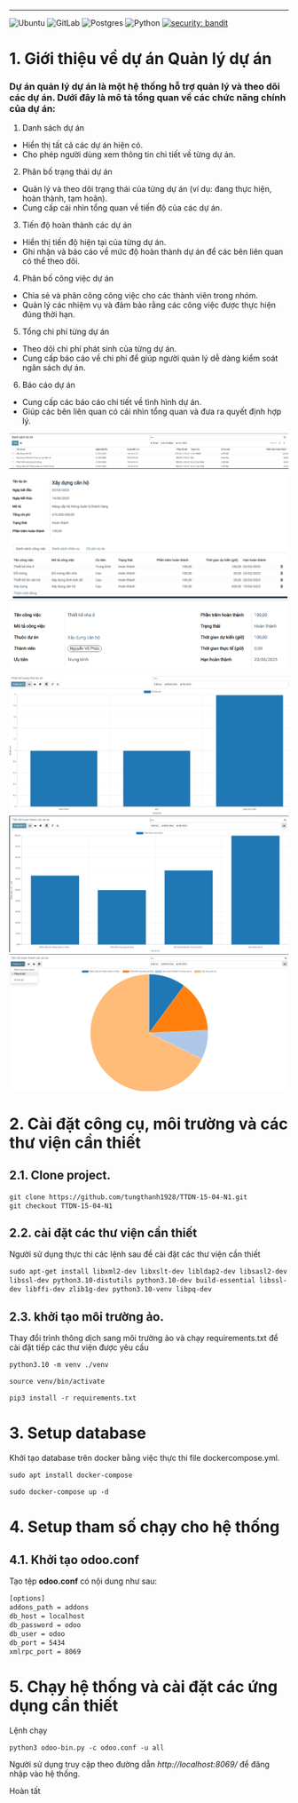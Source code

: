 ---
![Ubuntu](https://img.shields.io/badge/Ubuntu-E95420?style=for-the-badge&logo=ubuntu&logoColor=white) ![GitLab](https://img.shields.io/badge/gitlab-%23181717.svg?style=for-the-badge&logo=gitlab&logoColor=white) ![Postgres](https://img.shields.io/badge/postgres-%23316192.svg?style=for-the-badge&logo=postgresql&logoColor=white) 
![Python](https://img.shields.io/badge/python-v3.8+-blue.svg)  [![security: bandit](https://img.shields.io/badge/security-bandit-yellow.svg)](https://github.com/PyCQA/bandit)


# 1. Giới thiệu về dự án Quản lý dự án
### Dự án quản lý dự án là một hệ thống hỗ trợ quản lý và theo dõi các dự án. Dưới đây là mô tả tổng quan về các chức năng chính của dự án:
1. Danh sách dự án
- Hiển thị tất cả các dự án hiện có.
- Cho phép người dùng xem thông tin chi tiết về từng dự án.
2. Phân bố trạng thái dự án
- Quản lý và theo dõi trạng thái của từng dự án (ví dụ: đang thực hiện, hoàn thành, tạm hoãn).
- Cung cấp cái nhìn tổng quan về tiến độ của các dự án.
3. Tiến độ hoàn thành các dự án
- Hiển thị tiến độ hiện tại của từng dự án.
- Ghi nhận và báo cáo về mức độ hoàn thành dự án để các bên liên quan có thể theo dõi.
4. Phân bố công việc dự án
- Chia sẻ và phân công công việc cho các thành viên trong nhóm.
- Quản lý các nhiệm vụ và đảm bảo rằng các công việc được thực hiện đúng thời hạn.
5. Tổng chi phí từng dự án
- Theo dõi chi phí phát sinh của từng dự án.
- Cung cấp báo cáo về chi phí để giúp người quản lý dễ dàng kiểm soát ngân sách dự án.
6. Báo cáo dự án
- Cung cấp các báo cáo chi tiết về tình hình dự án.
- Giúp các bên liên quan có cái nhìn tổng quan và đưa ra quyết định hợp lý.



![alt text](image-1.png)
![alt text](image-2.png)
![alt text](image-3.png)
![alt text](image-4.png)
![alt text](image-5.png)
![alt text](image-6.png)






# 2. Cài đặt công cụ, môi trường và các thư viện cần thiết

## 2.1. Clone project.

```
git clone https://github.com/tungthanh1928/TTDN-15-04-N1.git
git checkout TTDN-15-04-N1
```

## 2.2. cài đặt các thư viện cần thiết

Người sử dụng thực thi các lệnh sau đề cài đặt các thư viện cần thiết

```
sudo apt-get install libxml2-dev libxslt-dev libldap2-dev libsasl2-dev libssl-dev python3.10-distutils python3.10-dev build-essential libssl-dev libffi-dev zlib1g-dev python3.10-venv libpq-dev
```
## 2.3. khởi tạo môi trường ảo.

Thay đổi trình thông dịch sang môi trường ảo và chạy requirements.txt để cài đặt tiếp các thư viện được yêu cầu
```
python3.10 -m venv ./venv
```
```
source venv/bin/activate
```
```
pip3 install -r requirements.txt
```

# 3. Setup database

Khởi tạo database trên docker bằng việc thực thi file dockercompose.yml.
```
sudo apt install docker-compose
```
```
sudo docker-compose up -d
```

# 4. Setup tham số chạy cho hệ thống

## 4.1. Khởi tạo odoo.conf

Tạo tệp **odoo.conf** có nội dung như sau:

```
[options]
addons_path = addons
db_host = localhost
db_password = odoo
db_user = odoo
db_port = 5434
xmlrpc_port = 8069
```

# 5. Chạy hệ thống và cài đặt các ứng dụng cần thiết

Lệnh chạy
```
python3 odoo-bin.py -c odoo.conf -u all
```


Người sử dụng truy cập theo đường dẫn _http://localhost:8069/_ để đăng nhập vào hệ thống.

Hoàn tất
